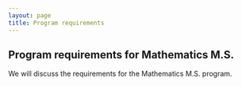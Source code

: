 ```yaml
---
layout: page
title: Program requirements
---
```


## Program requirements for Mathematics M.S.

We will discuss the requirements for the Mathematics M.S. program.
